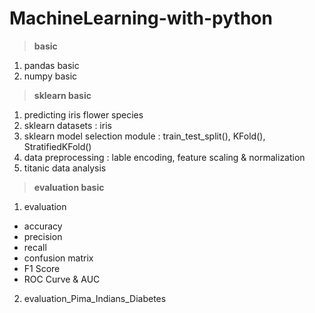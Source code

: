 # MachineLearning-with-python
> **basic**
1. pandas basic
2. numpy basic

> **sklearn basic**
1. predicting iris flower species
2. sklearn datasets : iris
3. sklearn model selection module : train_test_split(), KFold(), StratifiedKFold()
4. data preprocessing : lable encoding, feature scaling & normalization
5. titanic data analysis

> **evaluation basic**
1. evaluation
  * accuracy
  * precision
  * recall
  * confusion matrix
  * F1 Score
  * ROC Curve & AUC
2. evaluation_Pima_Indians_Diabetes
